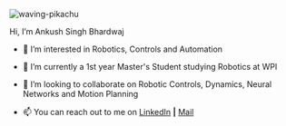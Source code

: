 

![waving-pikachu](https://github.com/ankushsingh999/ankushsingh999/assets/64325043/150b1c17-1534-4342-9e83-b17f7cb8950c)


Hi, I’m Ankush Singh Bhardwaj


- 👀 I’m interested in Robotics, Controls and Automation
- 🌱 I’m currently a 1st year Master's Student studying Robotics at WPI 
- 💞️ I’m looking to collaborate on Robotic Controls, Dynamics, Neural Networks and Motion Planning

- 📫 You can reach out to me on [LinkedIn](www.linkedin.com/in/ankush-singh-mct) **|** [Mail](mailto:abhardwaj@wpi.edu)


<!---
ankushsingh999/ankushsingh999 is a ✨ special ✨ repository because its `README.md` (this file) appears on your GitHub profile.
You can click the Preview link to take a look at your changes.
--->
